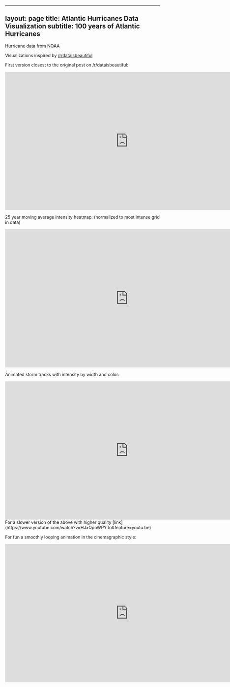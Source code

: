 
---
layout: page
title: Atlantic Hurricanes Data Visualization
subtitle: 100 years of Atlantic Hurricanes
---

Hurricane data from [NOAA](https://www.ncdc.noaa.gov/ibtracs/index.php?name=wmo-data)

Visualizations inspired by [/r/dataisbeautiful](https://www.reddit.com/r/dataisbeautiful/comments/6y0h2q/100_years_of_hurricane_paths_animated_oc/)

First version closest to the original post on /r/dataisbeautiful: 
<iframe src='https://gfycat.com/ifr/SecondhandShrillHamster' frameborder='0' scrolling='no' allowfullscreen width='800' height='450'></iframe>

25 year moving average intensity heatmap: (normalized to most intense grid in data) 
<iframe src='https://gfycat.com/ifr/MeatyShamelessHedgehog' frameborder='0' scrolling='no' allowfullscreen width='800' height='450'></iframe>

Animated storm tracks with intensity by width and color: 
<iframe src='https://gfycat.com/ifr/AlarmedShoddyGordonsetter' frameborder='0' scrolling='no' allowfullscreen width='800' height='450'></iframe>
For a slower version of the above with higher quality [link](https://www.youtube.com/watch?v=HJxQpoWPYTo&feature=youtu.be)

For fun a smoothly looping animation in the cinemagraphic style: 
<iframe src='https://gfycat.com/ifr/ExaltedGrossBoubou' frameborder='0' scrolling='no' allowfullscreen width='800' height='450'></iframe>


